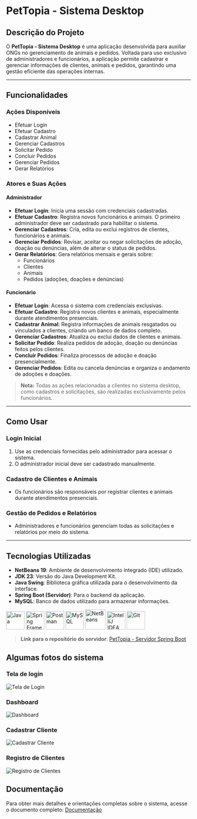 # **PetTopia - Sistema Desktop**

## **Descrição do Projeto**
O **PetTopia - Sistema Desktop** é uma aplicação desenvolvida para auxiliar ONGs no gerenciamento de animais e pedidos. Voltada para uso exclusivo de administradores e funcionários, a aplicação permite cadastrar e gerenciar informações de clientes, animais e pedidos, garantindo uma gestão eficiente das operações internas.

---

## **Funcionalidades**

### **Ações Disponíveis**
- Efetuar Login
- Efetuar Cadastro
- Cadastrar Animal
- Gerenciar Cadastros
- Solicitar Pedido
- Concluir Pedidos
- Gerenciar Pedidos
- Gerar Relatórios

### **Atores e Suas Ações**
#### **Administrador**
- **Efetuar Login**: Inicia uma sessão com credenciais cadastradas.
- **Efetuar Cadastro**: Registra novos funcionários e animais. O primeiro administrador deve ser cadastrado para habilitar o sistema.
- **Gerenciar Cadastros**: Cria, edita ou exclui registros de clientes, funcionários e animais.
- **Gerenciar Pedidos**: Revisar, aceitar ou negar solicitações de adoção, doação ou denúncias, além de alterar o status de pedidos.
- **Gerar Relatórios**: Gera relatórios mensais e gerais sobre:
  - Funcionários
  - Clientes
  - Animais
  - Pedidos (adoções, doações e denúncias)

#### **Funcionário**
- **Efetuar Login**: Acessa o sistema com credenciais exclusivas.
- **Efetuar Cadastro**: Registra novos clientes e animais, especialmente durante atendimentos presenciais.
- **Cadastrar Animal**: Registra informações de animais resgatados ou vinculados a clientes, criando um banco de dados completo.
- **Gerenciar Cadastros**: Atualiza ou exclui dados de clientes e animais.
- **Solicitar Pedido**: Realiza pedidos de adoção, doação ou denúncias feitos pelos clientes.
- **Concluir Pedidos**: Finaliza processos de adoção e doação presencialmente.
- **Gerenciar Pedidos**: Edita ou cancela denúncias e organiza o andamento de adoções e doações.

> **Nota:** Todas as ações relacionadas a clientes no sistema desktop, como cadastros e solicitações, são realizadas exclusivamente pelos funcionários.

---

## **Como Usar**

### **Login Inicial**
1. Use as credenciais fornecidas pelo administrador para acessar o sistema.
2. O administrador inicial deve ser cadastrado manualmente.

### **Cadastro de Clientes e Animais**
- Os funcionários são responsáveis por registrar clientes e animais durante atendimentos presenciais.

### **Gestão de Pedidos e Relatórios**
- Administradores e funcionários gerenciam todas as solicitações e relatórios por meio do sistema.

---

## **Tecnologias Utilizadas**
- **NetBeans 19**: Ambiente de desenvolvimento integrado (IDE) utilizado.
- **JDK 23**: Versão do Java Development Kit.
- **Java Swing**: Biblioteca gráfica utilizada para o desenvolvimento da interface.
- **Spring Boot (Servidor)**: Para o backend da aplicação.
- **MySQL**: Banco de dados utilizado para armazenar informações.

<div align="left">
    <img src="https://skillicons.dev/icons?i=java" title="Java" width="50"/>
    <img src="https://skillicons.dev/icons?i=spring" title="Spring Framework" width="50"/>
    <img src="https://skillicons.dev/icons?i=postman" title="Postman" width="50"/>
    <img src="https://skillicons.dev/icons?i=mysql" title="MySQL" width="50"/>
    <img src="https://github.com/user-attachments/assets/d252c929-411f-4b84-87ee-9ffdda5e6386" title="NetBeans" width="55"/>
    <img src="https://skillicons.dev/icons?i=idea" title="IntelliJ IDEA" width="50"/>
    <img src="https://skillicons.dev/icons?i=git" title="Git" width="50"/>
</div>

> **Link para o repositório do servidor**: [PetTopia - Servidor Spring Boot](https://github.com/GabsFns/pettopia-ongveterinanaria-server)

## **Algumas fotos do sistema**
### Tela de login  
![Tela de Login](https://github.com/user-attachments/assets/665fbe2c-5f6d-4c55-ad3a-e4e987f7ebbe)

### Dashboard  
![Dashboard](https://github.com/user-attachments/assets/ecfb6887-db11-4376-90a9-ba9ebd3ed66c)

### Cadastrar Cliente  
![Cadastrar Cliente](https://github.com/user-attachments/assets/d022c87f-8d94-425d-a256-6a416fb1129d)

### Registro de Clientes  
![Registro de Clientes](https://github.com/user-attachments/assets/825042bc-c979-43f7-bf72-6031eef10c3a)

## **Documentação**
Para obter mais detalhes e orientações completas sobre o sistema, acesse o documento completo:
[Documentação](https://drive.google.com/open?id=1N5_uDoOu_VjvPYfos-pTdC11uffNZ52q&usp=drive_copy)
